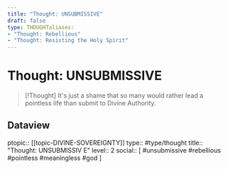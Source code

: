 ```yaml
---
title: "Thought: UNSUBMISSIVE"
draft: false
type: THOUGHTaliases:
- "Thought: Rebellious"
- "Thought: Resisting the Holy Spirit"
---
```

# Thought: UNSUBMISSIVE
> [!Thought]
>  It's just a shame that so many would rather lead a pointless life than 
>  submit to Divine Authority.

## Dataview
ptopic:: [[topic-DIVINE-SOVEREIGNTY]]
type:: #type/thought
title:: "Thought: UNSUBMISSIV E"
level:: 2
social:: [ #unsubmissive #rebellious #pointless #meaningless #god  ]